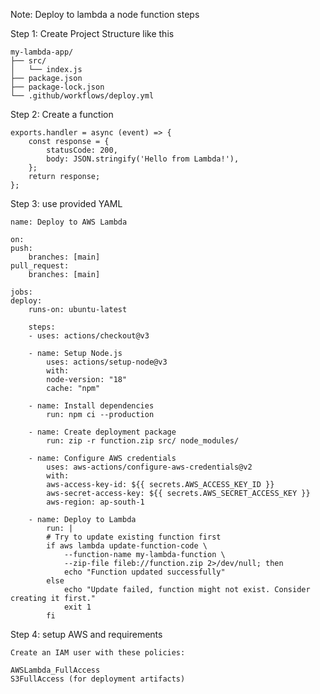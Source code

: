 Note: Deploy to lambda a node function steps

Step 1: Create Project Structure like this

    my-lambda-app/
    ├── src/
    │   └── index.js
    ├── package.json
    ├── package-lock.json
    └── .github/workflows/deploy.yml

Step 2: Create a function

    exports.handler = async (event) => {
        const response = {
            statusCode: 200,
            body: JSON.stringify('Hello from Lambda!'),
        };
        return response;
    };

Step 3: use provided YAML

    name: Deploy to AWS Lambda

    on:
    push:
        branches: [main]
    pull_request:
        branches: [main]

    jobs:
    deploy:
        runs-on: ubuntu-latest

        steps:
        - uses: actions/checkout@v3

        - name: Setup Node.js
            uses: actions/setup-node@v3
            with:
            node-version: "18"
            cache: "npm"

        - name: Install dependencies
            run: npm ci --production

        - name: Create deployment package
            run: zip -r function.zip src/ node_modules/

        - name: Configure AWS credentials
            uses: aws-actions/configure-aws-credentials@v2
            with:
            aws-access-key-id: ${{ secrets.AWS_ACCESS_KEY_ID }}
            aws-secret-access-key: ${{ secrets.AWS_SECRET_ACCESS_KEY }}
            aws-region: ap-south-1

        - name: Deploy to Lambda
            run: |
            # Try to update existing function first
            if aws lambda update-function-code \
                --function-name my-lambda-function \
                --zip-file fileb://function.zip 2>/dev/null; then
                echo "Function updated successfully"
            else
                echo "Update failed, function might not exist. Consider creating it first."
                exit 1
            fi

Step 4: setup AWS and requirements

    Create an IAM user with these policies:

    AWSLambda_FullAccess
    S3FullAccess (for deployment artifacts)
